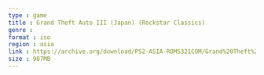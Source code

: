 ```yaml
---
type : game
title : Grand Theft Auto III (Japan) (Rockstar Classics)
genre : 
format : iso
region : asia
link : https://archive.org/download/PS2-ASIA-ROMS321COM/Grand%20Theft%20Auto%20III%20%28Japan%29%20%28Rockstar%20Classics%29.7z
size : 987MB
---
```


